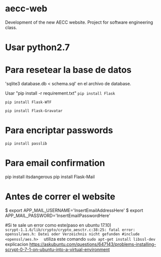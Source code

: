 # aecc-web
Development of the new AECC website. Project for software engineering class.

# Usar python2.7

# Para resetear la base de datos
'sqlite3 database.db < schema.sql'
en el archivo de database.

Usar "pip install -r requirement.txt"
`pip install Flask`

`pip install Flask-WTF`

`pip install Flask-Gravatar`

# Para encriptar passwords
`pip install passlib`

# Para email confirmation
pip install itsdangerous
pip install Flask-Mail

# Antes de correr el website
$ export APP_MAIL_USERNAME='InsertEmailAddressHere'
$ export APP_MAIL_PASSWORD='InsertEmailPasswordHere'

#Si te sale un error como este(paso en ubuntu 17.10)  
`scrypt-1.1.6/lib/crypto/crypto_aesctr.c:38:25: fatal error: openssl/aes.h: Datei oder Verzeichnis nicht gefunden
#include <openssl/aes.h>  `
utiliza  este comando
`sudo apt-get install libssl-dev`
explicacion
https://askubuntu.com/questions/647143/problems-installing-scrypt-0-7-1-on-ubuntu-into-a-virtual-environment

